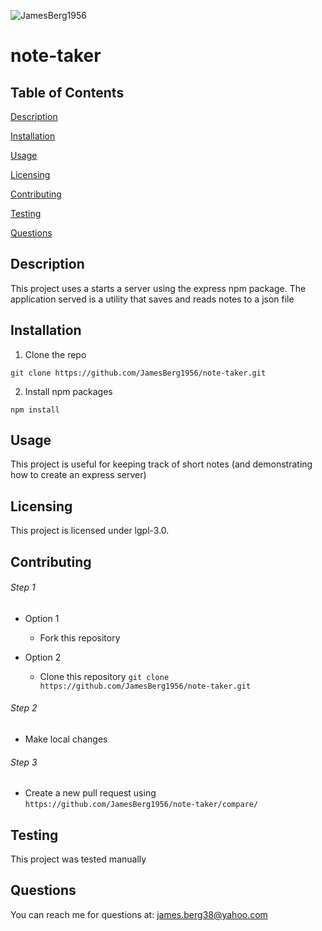 ![JamesBerg1956](https://avatars0.githubusercontent.com/u/59320072?v=4)
# note-taker

## Table of Contents

[Description](./README.md#Description)

[Installation](./README.md#Installation)

[Usage](./README.md#Usage)

[Licensing](./README.md#Licensing)

[Contributing](./README.md#Contributing)

[Testing](./README.md#Testing)

[Questions](./README.md#Questions)
## Description
                        
This project uses a starts a server using the express npm package. The application served is a utility that saves and reads notes to a json file
## Installation
                        
1. Clone the repo
                        
`git clone https://github.com/JamesBerg1956/note-taker.git`
                        
2. Install npm packages
                        
`npm install`
## Usage
                        
This project is useful for keeping track of short notes (and demonstrating how to create an express server)
## Licensing
                        
This project is licensed under lgpl-3.0.
## Contributing
                        
###### Step 1
                        
* Option 1
                        
  - Fork this repository
                        
* Option 2
                        
  - Clone this repository `git clone https://github.com/JamesBerg1956/note-taker.git`
                        
###### Step 2
                        
* Make local changes
                        
###### Step 3
                        
* Create a new pull request using `https://github.com/JamesBerg1956/note-taker/compare/`
## Testing
                        
This project was tested manually
## Questions
                        
You can reach me for questions at: james.berg38@yahoo.com